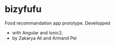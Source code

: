 # bizyfufu
Food recommandation app prototype.
Developped 
-  with Angular and Ionic2.
-  by Zakarya Ali and Armand Pei
